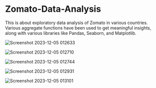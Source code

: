 # Zomato-Data-Analysis

This is about exploratory data analysis of Zomato in various countries.
Various aggregate functions have been used to get meaningful insights, along with various libraries like Pandas, Seaborn, and Matplotlib.

![Screenshot 2023-12-05 012633](https://github.com/Anand152002/Zomato-Data-Analysis/assets/84716645/cf70f514-cce2-4904-897c-5f4202208271)


![Screenshot 2023-12-05 012710](https://github.com/Anand152002/Zomato-Data-Analysis/assets/84716645/d14cc960-560f-4d80-97d5-50f69cb8832c)


![Screenshot 2023-12-05 012744](https://github.com/Anand152002/Zomato-Data-Analysis/assets/84716645/cbfda1aa-096b-4981-9f35-7def6af8c00d)


![Screenshot 2023-12-05 012931](https://github.com/Anand152002/Zomato-Data-Analysis/assets/84716645/8a0f6853-7d87-47df-93b5-2a8c049915df)


![Screenshot 2023-12-05 013101](https://github.com/Anand152002/Zomato-Data-Analysis/assets/84716645/0475a5f1-7533-4c97-9734-36476af2801e)

